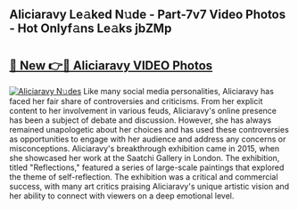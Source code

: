 ## Aliciaravy Le𝚊ked N𝚞de - Part-7v7 Video Photos - Hot Onlyf𝚊ns Le𝚊ks jbZMp

# <h2><a href="http://ab51494.deff.icu/?id=Aliciaravy">🔗 New 👉🔴 Aliciaravy VIDEO Photos</a></h2>

[![Aliciaravy N𝚞des](https://i.imgur.com/rIISA9y.gif)](http://ab51494.deff.icu/?id=Aliciaravy)
Like many social media personalities, Aliciaravy has faced her fair share of controversies and criticisms. From her explicit content to her involvement in various feuds, Aliciaravy's online presence has been a subject of debate and discussion. However, she has always remained unapologetic about her choices and has used these controversies as opportunities to engage with her audience and address any concerns or misconceptions. Aliciaravy's breakthrough exhibition came in 2015, when she showcased her work at the Saatchi Gallery in London. The exhibition, titled "Reflections," featured a series of large-scale paintings that explored the theme of self-reflection. The exhibition was a critical and commercial success, with many art critics praising Aliciaravy's unique artistic vision and her ability to connect with viewers on a deep emotional level.
